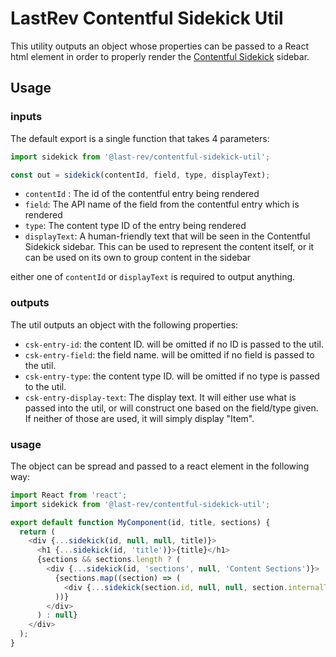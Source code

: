# LastRev Contentful Sidekick Util

This utility outputs an object whose properties can be passed to a React html element in order to properly render the [Contentful Sidekick](https://github.com/last-rev-llc/contentful-sidekick) sidebar.

## Usage

### inputs

The default export is a single function that takes 4 parameters:

```javascript
import sidekick from '@last-rev/contentful-sidekick-util';

const out = sidekick(contentId, field, type, displayText);
```

- `contentId` : The id of the contentful entry being rendered
- `field`: The API name of the field from the contentful entry which is rendered
- `type`: The content type ID of the entry being rendered
- `displayText`: A human-friendly text that will be seen in the Contentful Sidekick sidebar. This can be used to represent the content itself, or it can be used on its own to group content in the sidebar

either one of `contentId` or `displayText` is required to output anything.

### outputs

The util outputs an object with the following properties:

- `csk-entry-id`: the content ID. will be omitted if no ID is passed to the util.
- `csk-entry-field`: the field name. will be omitted if no field is passed to the util.
- `csk-entry-type`: the content type ID. will be omitted if no type is passed to the util.
- `csk-entry-display-text`: The display text. It will either use what is passed into the util, or will construct one based on the field/type given. If neither of those are used, it will simply display "Item".

### usage

The object can be spread and passed to a react element in the following way:

```javascript
import React from 'react';
import sidekick from '@last-rev/contentful-sidekick-util';

export default function MyComponent(id, title, sections) {
  return (
    <div {...sidekick(id, null, null, title)}>
      <h1 {...sidekick(id, 'title')}>{title}</h1>
      {sections && sections.length ? (
        <div {...sidekick(id, 'sections', null, 'Content Sections')}>
          {sections.map((section) => (
            <div {...sidekick(section.id, null, null, section.internalTitle)}> {/* ... render section here  */}</div>
          ))}
        </div>
      ) : null}
    </div>
  );
}
```
